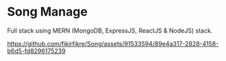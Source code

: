# Song Manage
Full stack using  MERN (MongoDB, ExpressJS, ReactJS &amp; NodeJS) stack.

https://github.com/fikirfikre/Song/assets/91533594/89e4a317-2828-4158-b6d5-fd8296175239
